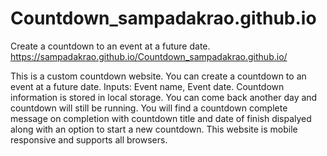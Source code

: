 # Countdown_sampadakrao.github.io
 Create a countdown to an event at a future date.
 https://sampadakrao.github.io/Countdown_sampadakrao.github.io/

This is a custom countdown website. You can create a countdown to an event at a future date. Inputs: Event name, Event date. Countdown information is stored in local storage. You can come back another day and countdown will still be running. You will find a countdown complete message on completion with countdown title and date of finish dispalyed along with an option to start a new countdown. This website is mobile responsive and supports all browsers.
